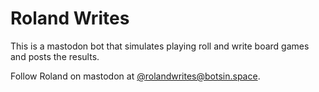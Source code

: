 # Roland Writes

This is a mastodon bot that simulates playing roll and write board games and
posts the results.

Follow Roland on mastodon at
<a rel="me" href="https://botsin.space/@rolandwrites">@rolandwrites@botsin.space</a>.
